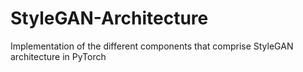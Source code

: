 # StyleGAN-Architecture
Implementation of the different components that comprise StyleGAN architecture in PyTorch
